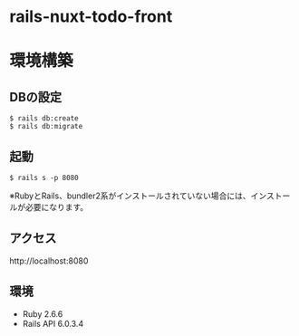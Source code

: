 # rails-nuxt-todo-front

# 環境構築

## DBの設定

```
$ rails db:create
$ rails db:migrate
```

## 起動

```
$ rails s -p 8080
```

※RubyとRails、bundler2系がインストールされていない場合には、インストールが必要になります。

## アクセス

http://localhost:8080

## 環境

- Ruby 2.6.6
- Rails API 6.0.3.4
